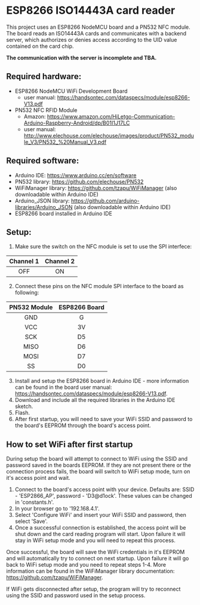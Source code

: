 # ESP8266 ISO14443A card reader

This project uses an ESP8266 NodeMCU board and a PN532 NFC module. The board reads an ISO14443A cards and communicates with a backend server, which authorizes or denies access according to the UID value contained on the card chip.

**The communication with the server is incomplete and TBA.**

## Required hardware:
- ESP8266 NodeMCU WiFi Development Board
   - user manual: https://handsontec.com/dataspecs/module/esp8266-V13.pdf
- PN532 NFC RFID Module
  - Amazon: https://www.amazon.com/HiLetgo-Communication-Arduino-Raspberry-Android/dp/B01I1J17LC
  - user manual: http://www.elechouse.com/elechouse/images/product/PN532_module_V3/PN532_%20Manual_V3.pdf

## Required software:
- Arduino IDE: https://www.arduino.cc/en/software
- PN532 library: https://github.com/elechouse/PN532
- WiFiManager library: https://github.com/tzapu/WiFiManager (also downloadable within Arduino IDE)
- Arduino_JSON library: https://github.com/arduino-libraries/Arduino_JSON (also downloadable within Arduino IDE)
- ESP8266 board installed in Arduino IDE

## Setup:
1. Make sure the switch on the NFC module is set to use the SPI interfece:
   
| Channel 1 | Channel 2 |
|:---------:|:---------:|
| OFF       | ON        |

2. Connect these pins on the NFC module SPI interface to the board as following:

| PN532 Module | ESP8266 Board |
|:------------:|:-------------:|
| GND          | G             |
| VCC          | 3V            |
| SCK          | D5            |
| MISO         | D6            |
| MOSI         | D7            |
| SS           | D0            |

3. Install and setup the ESP8266 board in Arduino IDE - more information can be found in the board user manual: https://handsontec.com/dataspecs/module/esp8266-V13.pdf.
4. Download and include all the required libraries in the Arduino IDE sketch.
5. Flash.
6. After first startup, you will need to save your WiFi SSID and password to the board's EEPROM through the board's access point.

## How to set WiFi after first startup
During setup the board will attempt to connect to WiFi using the SSID and password saved in the boards EEPROM. If they are not present there or the connection process fails, the board will switch to WiFi setup mode, turn on it's access point and wait.

1. Connect to the board's access point with your device. Defaults are: SSID - 'ESP2866_AP', password - 'D3@d1ock'. These values can be changed in 'constants.h'.
2. In your browser go to '192.168.4.1'.
3. Select 'Configure WiFi' and insert your WiFi SSID and password, then select 'Save'.
4. Once a successful connection is established, the access point will be shut down and the card reading program will start. Upon failure it will stay in WiFi setup mode and you will need to repeat this process.

Once successful, the board will save the WiFi credentials in it's EEPROM and will automatically try to connect on next startup. Upon failure it will go back to WiFi setup mode and you need to repeat steps 1-4. More information can be found in the WiFiManager library documentation: https://github.com/tzapu/WiFiManager.

If WiFi gets disconnected after setup, the program will try to reconnect using the SSID and password used in the setup process.
